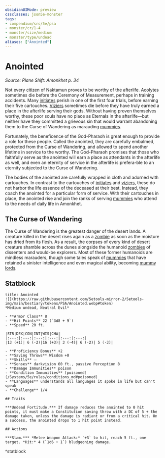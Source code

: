 ```yaml
---
obsidianUIMode: preview
cssclasses: json5e-monster
tags:
- compendium/src/5e/psa
- monster/cr/1-4
- monster/size/medium
- monster/type/undead
aliases: ["Anointed"]
---
```

# Anointed
*Source: Plane Shift: Amonkhet p. 34*  

Not every citizen of Naktamun proves to be worthy of the afterlife. Acolytes sometimes die before the Ceremony of Measurement, perhaps in training accidents. Many [initiates](/Systems/5e/backgrounds/initiate-psa.md) perish in one of the first four trials, before earning their five cartouches. [Viziers](/Systems/5e/backgrounds/vizier-psa.md) sometimes die before they have truly earned a place in the afterlife serving their gods. Without having proven themselves worthy, these poor souls have no place as Eternals in the afterlife—but neither have they committed a grievous sin that would warrant abandoning them to the Curse of Wandering as marauding [mummies](/Systems/5e/bestiary/undead/amonkhet-mummy-psa.md).

Fortunately, the beneficence of the God-Pharaoh is great enough to provide a role for these people. Called the anointed, they are carefully embalmed, protected from the Curse of Wandering, and allowed to spend another lifetime in service to the worthy. The God-Pharaoh promises that those who faithfully serve as the anointed will earn a place as attendants in the afterlife as well, and even an eternity of service in the afterlife is prefera-ble to an eternity subjected to the Curse of Wandering.

The bodies of the anointed are carefully wrapped in cloth and adorned with cartouches. In contrast to the cartouches of [initiates](/Systems/5e/backgrounds/initiate-psa.md) and [viziers](/Systems/5e/backgrounds/vizier-psa.md), these do not harbor the life essence of the deceased at their best. Instead, they coach the anointed for a particular form of service. With their cartouches in place, the anointed rise and join the ranks of serving [mummies](/Systems/5e/bestiary/undead/amonkhet-mummy-psa.md) who attend to the needs of daily life in Amonkhet.

## The Curse of Wandering

The Curse of Wandering is the greatest danger of the desert lands. A creature killed in the desert rises again as a [zombie](/Systems/5e/bestiary/undead/zombie.md) as soon as the moisture has dried from its flesh. As a result, the corpses of every kind of desert creature shamble across the dunes alongside the humanoid [zombies](/Systems/5e/bestiary/undead/zombie.md) of dissenters and would-be explorers. Most of these former humanoids are mindless marauders, though some tales speak of [mummies](/Systems/5e/bestiary/undead/amonkhet-mummy-psa.md) that have retained a sinister intelligence and even magical ability, becoming [mummy lords](/Systems/5e/bestiary/undead/amonkhet-mummy-lord-psa.md).

## Statblock

```ad-statblock
title: Anointed
![](https://raw.githubusercontent.com/5etools-mirror-2/5etools-img/main/bestiary/tokens/PSA/Anointed.webp#token)
*Medium undead, Neutral Evil*

- **Armor Class** 8
- **Hit Points** 22 (`3d8 + 9`)
- **Speed** 20 ft.

|STR|DEX|CON|INT|WIS|CHA|
|:---:|:---:|:---:|:---:|:---:|:---:|
|13 (+1)| 6 (-2)|16 (+3)| 3 (-4)| 6 (-2)| 5 (-3)|

- **Proficiency Bonus** +2
- **Saving Throws** Wisdom +0
- **Skills** ⏤
- **Senses** darkvision 60 ft., passive Perception 8
- **Damage Immunities** poison
- **Condition Immunities** [poisoned](/Systems/5e/rules/conditions.md#poisoned)
- **Languages** understands all languages it spoke in life but can't speak
- **Challenge** 1/4

## Traits

***Undead Fortitude.*** If damage reduces the anointed to 0 hit points, it must make a Constitution saving throw with a DC of 5 + the damage taken, unless the damage is radiant or from a critical hit. On a success, the anointed drops to 1 hit point instead.

## Actions

***Slam.*** *Melee Weapon Attack:* `+3` to hit, reach 5 ft., one target. *Hit:* 4 (`1d6 + 1`) bludgeoning damage.
```
^statblock